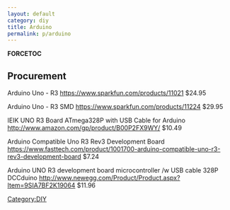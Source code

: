 ```yaml
---
layout: default
category: diy
title: Arduino
permalink: p/arduino
---
```


__FORCETOC__

Procurement
-----------

Arduino Uno - R3 <https://www.sparkfun.com/products/11021> \$24.95

Arduino Uno - R3 SMD <https://www.sparkfun.com/products/11224> \$29.95

IEIK UNO R3 Board ATmega328P with USB Cable for Arduino <http://www.amazon.com/gp/product/B00P2FX9WY/> \$10.49

Arduino Compatible Uno R3 Rev3 Development Board <https://www.fasttech.com/product/1001700-arduino-compatible-uno-r3-rev3-development-board> \$7.24

Arduino UNO R3 development board microcontroller /w USB cable 328P DCCduino <http://www.newegg.com/Product/Product.aspx?Item=9SIA7BF2K19064> \$11.96

[Category:DIY](/Category:DIY "wikilink")
